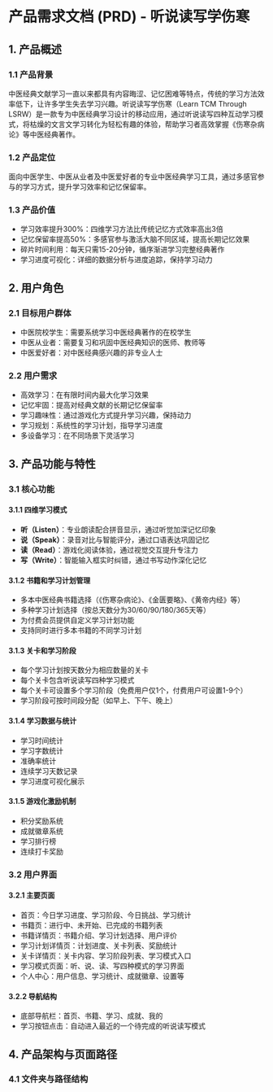 # 产品需求文档 (PRD) - 听说读写学伤寒

## 1. 产品概述

### 1.1 产品背景
中医经典文献学习一直以来都具有内容晦涩、记忆困难等特点，传统的学习方法效率低下，让许多学生失去学习兴趣。听说读写学伤寒（Learn TCM Through LSRW）是一款专为中医经典学习设计的移动应用，通过听说读写四种互动学习模式，将枯燥的文言文学习转化为轻松有趣的体验，帮助学习者高效掌握《伤寒杂病论》等中医经典著作。

### 1.2 产品定位
面向中医学生、中医从业者及中医爱好者的专业中医经典学习工具，通过多感官参与的学习方式，提升学习效率和记忆保留率。

### 1.3 产品价值
- 学习效率提升300%：四维学习方法比传统记忆方式效率高出3倍
- 记忆保留率提高50%：多感官参与激活大脑不同区域，提高长期记忆效果
- 碎片时间利用：每天只需15-20分钟，循序渐进学习完整经典著作
- 学习进度可视化：详细的数据分析与进度追踪，保持学习动力

## 2. 用户角色

### 2.1 目标用户群体
- 中医院校学生：需要系统学习中医经典著作的在校学生
- 中医从业者：需要复习和巩固中医经典知识的医师、教师等
- 中医爱好者：对中医经典感兴趣的非专业人士

### 2.2 用户需求
- 高效学习：在有限时间内最大化学习效果
- 记忆牢固：提高对经典文献的长期记忆保留率
- 学习趣味性：通过游戏化方式提升学习兴趣，保持动力
- 学习规划：系统性的学习计划，指导学习进度
- 多设备学习：在不同场景下灵活学习

## 3. 产品功能与特性

### 3.1 核心功能

#### 3.1.1 四维学习模式
- **听（Listen）**：专业朗读配合拼音显示，通过听觉加深记忆印象
- **说（Speak）**：录音对比与智能评分，通过口语表达巩固记忆
- **读（Read）**：游戏化阅读体验，通过视觉交互提升专注力
- **写（Write）**：智能输入框实时纠错，通过书写动作深化记忆

#### 3.1.2 书籍和学习计划管理
- 多本中医经典书籍选择（《伤寒杂病论》、《金匮要略》、《黄帝内经》等）
- 多种学习计划选择（按总天数分为30/60/90/180/365天等）
- 为付费会员提供自定义学习计划功能
- 支持同时进行多本书籍的不同学习计划

#### 3.1.3 关卡和学习阶段
- 每个学习计划按天数分为相应数量的关卡
- 每个关卡包含听说读写四种学习模式
- 每个关卡可设置多个学习阶段（免费用户仅1个，付费用户可设置1-9个）
- 学习阶段可按时间段分配（如早上、下午、晚上）

#### 3.1.4 学习数据与统计
- 学习时间统计
- 学习字数统计
- 准确率统计
- 连续学习天数记录
- 学习进度可视化展示

#### 3.1.5 游戏化激励机制
- 积分奖励系统
- 成就徽章系统
- 学习排行榜
- 连续打卡奖励

### 3.2 用户界面

#### 3.2.1 主要页面
- 首页：今日学习进度、学习阶段、今日挑战、学习统计
- 书籍页：进行中、未开始、已完成的书籍列表
- 书籍详情页：书籍介绍、学习计划选择、用户评价
- 学习计划详情页：计划进度、关卡列表、奖励统计
- 关卡详情页：关卡内容、学习阶段列表、学习模式入口
- 学习模式页面：听、说、读、写四种模式的学习界面
- 个人中心：用户信息、学习统计、成就徽章、设置等

#### 3.2.2 导航结构
- 底部导航栏：首页、书籍、学习、成就、我的
- 学习按钮点击：自动进入最近的一个待完成的听说读写模式

## 4. 产品架构与页面路径

### 4.1 文件夹与路径结构


